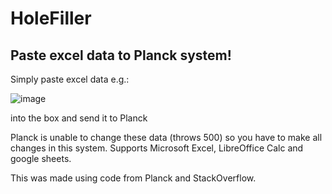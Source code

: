 # HoleFiller
## Paste excel data to Planck system!
Simply paste excel data e.g.:

![image](https://github.com/ChaosMachine/HoleFiller/assets/33417875/a21dac8f-4db8-49d5-ae77-5aa08ba87f2c)

into the box and send it to Planck

Planck is unable to change these data (throws 500) so you have to make all changes in this system. 
Supports Microsoft Excel, LibreOffice Calc and google sheets. 

This was made using code from Planck and StackOverflow.
